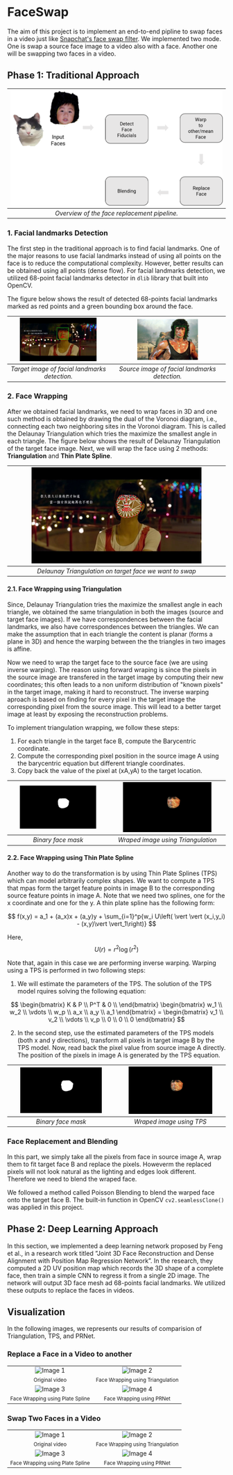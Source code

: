 # FaceSwap
The aim of this project is to implement an end-to-end pipline to swap faces in a video just like [Snapchat's face swap filter](https://www.google.com). We implemented two mode. One is swap a source face image to a video also with a face. Another one will be swapping two faces in a video.

## Phase 1: Traditional Approach
| ![](./Figures/Overview.png)| 
|:--:| 
| *Overview of the face replacement pipeline.* |

### 1. Facial landmarks Detection

The first step in the traditional approach is to find facial landmarks. One of the major reasons to use facial landmarks instead of using all points on the face is to reduce the computational complexity. However, better results can be obtained using all points (dense flow). For facial landmarks detection, we utilized 68-point facial landmarks detector in `dlib` library that built into OpenCV.

The figure below shows the result of detected 68-points facial landmarks marked as red points and a green bounding box around the face.

| <img src="./Figures/FacialLandmarks.jpg" alt="Adjusted Image" style="width:80%;">| <img src="./Figures/FacialLandmarks_src.jpg" alt="Adjusted Image" style="width:55%;">
|:--:|:--:| 
| *Target image of facial landmarks detection.* | *Source image of facial landmarks detection.* |

### 2. Face Wrapping
After we obtained facial landmarks, we need to wrap faces in 3D and one such method is obtained by drawing the dual of the Voronoi diagram, i.e., connecting each two neighboring sites in the Voronoi diagram. This is called the Delaunay Triangulation which tries the maximize the smallest angle in each triangle. The figure below shows the result of Delaunay Triangulation of the target face image. Next, we will wrap the face using 2 methods: **Triangulation** and **Thin Plate Spline**.

| <img src="./Figures/delaunay_tri.jpg" alt="Adjusted Image" style="width:80%;">| 
|:--:| 
| *Delaunay Triangulation on target face we want to swap* | 

#### 2.1. Face Wrapping using Triangulation
Since, Delaunay Triangulation tries the maximize the smallest angle in each triangle, we obtained the same triangulation in both the images (source and target face images). If we have correspondences between the facial landmarks, we also have correspondences between the triangles. We can make the assumption that in each triangle the content is planar (forms a plane in 3D) and hence the warping between the the triangles in two images is affine.

Now we need to wrap the target face to the source face (we are using inverse warping). The reason using forward wraping is since the pixels in the source image are transfered in the target image by computing their new coordinates; this often leads to a non uniform distribution of "known pixels" in the target image, making it hard to reconstruct. The inverse warping aproach is based on finding for every pixel in the target image the corresponding pixel from the source image. This will lead to a better target image at least by exposing the reconstruction problems.

To implement triangulation wrapping, we follow these steps:

1. For each triangle in the target face B, compute the Barycentric coordinate.
2. Compute the corresponding pixel position in the source image A using the barycentric equation but different triangle coordinates.
3. Copy back the value of the pixel at (xA,yA) to the target location.

| <img src="./Figures/Wraped_tri_mask.jpg" alt="Adjusted Image" style="width:80%;">| <img src="./Figures/Wraped_tri.jpg" alt="Adjusted Image" style="width:80%;">
|:--:|:--:| 
| *Binary face mask* | *Wraped image using Triangulation* |

#### 2.2. Face Wrapping using Thin Plate Spline
Another way to do the transformation is by using Thin Plate Splines (TPS) which can model arbitrarily complex shapes. We want to compute a TPS that mpas form the target feature points in image B to the corresponding source feature points in image A. Note that we need two splines, one for the x coordinate and one for the y. A thin plate spline has the following form:

$$
f(x,y) = a_1 + (a_x)x + (a_y)y + \sum_{i=1}^p{w_i U\left( \vert \vert (x_i,y_i) - (x,y)\vert \vert_1\right)}
$$

Here, $$ U(r) = r^2\log (r^2 )$$

Note that, again in this case we are performing inverse warping. Warping using a TPS is performed in two following steps:

1. We will estimate the parameters of the TPS. The solution of the TPS model rquires solving the following equation:

$$
 \begin{bmatrix} K & P \\ P^T & 0 \\ \end{bmatrix} 
  \begin{bmatrix} w_1 \\ w_2 \\ \vdots \\ w_p \\ a_x \\ a_y \\ a_1  \end{bmatrix}  =
  \begin{bmatrix} v_1 \\ v_2 \\ \vdots \\ v_p \\ 0 \\ 0 \\ 0 \end{bmatrix}  
$$

2. In the second step, use the estimated parameters of the TPS models (both x and y directions), transform all pixels in target image B by the TPS model. Now, read back the pixel value from source image A directly. The position of the pixels in image A is generated by the TPS equation.

| <img src="./Figures/Wraped_tps_mask.jpg" alt="Adjusted Image" style="width:80%;">| <img src="./Figures/Wraped_tps.jpg" alt="Adjusted Image" style="width:80%;">
|:--:|:--:| 
| *Binary face mask* | *Wraped image using TPS* |

### Face Replacement and Blending
In this part, we simply take all the pixels from face in source image A, wrap them to fit target face B and replace the pixels. Howeverm the replaced pixels will not look natural as the lighting and edges look different. Therefore we need to blend the wraped face.

We followed a method called Poisson Blending to blend the warped face onto the target face B. The built-in function in OpenCV `cv2.seamlessClone()` was applied in this project.

## Phase 2: Deep Learning Approach
In this section, we implemented a deep learning network proposed by Feng et al., in a research work titled ”Joint 3D Face Reconstruction and Dense Alignment with Position Map Regression Network”. In the research, they computed a 2D UV position map which records the 3D shape of a complete face, then train a simple CNN to regress it from a single 2D image. The network will output 3D face mesh ad 68-points facial landmarks. We utilized these outputs to replace the faces in videos.

## Visualization
In the following images, we represents our results of comparision of Triangulation, TPS, and PRNet.
### Replace a Face in a Video to another
<table>
  <tr>
    <td align="center">
      <img src="./Figures/Test1.gif" alt="Image 1" style="width:80%;;"><br>
      <sub>Original video</sub>
    </td>
    <td align="center">
      <img src="./Figures/Test1-mode1-tri.gif" alt="Image 2" style="width:80%;;"><br>
      <sub>Face Wrapping using Triangulation</sub>
    </td>
  </tr>
  <tr>
    <td align="center">
      <img src="./Figures/Test1-mode1-tps.gif" alt="Image 3" style="width:80%;"><br>
      <sub>Face Wrapping using Plate Spline </sub>
    </td>
    <td align="center">
      <img src="./Figures/Test1-mode1-prnet.gif" alt="Image 4" style="width:80%;"><br>
      <sub>Face Wrapping using PRNet</sub>
    </td>
  </tr>
</table>

### Swap Two Faces in a Video

<table>
  <tr>
    <td align="center">
      <img src="./Figures/Test2.gif" alt="Image 1" style="width:80%;;"><br>
      <sub>Original video</sub>
    </td>
    <td align="center">
      <img src="./Figures/Test2-mode2-tri.gif" alt="Image 2" style="width:80%;;"><br>
      <sub>Face Wrapping using Triangulation</sub>
    </td>
  </tr>
  <tr>
    <td align="center">
      <img src="./Figures/Test2-mode2-tps.gif" alt="Image 3" style="width:80%;"><br>
      <sub>Face Wrapping using Plate Spline </sub>
    </td>
    <td align="center">
      <img src="./Figures/Test2-mode2-prnet.gif" alt="Image 4" style="width:80%;"><br>
      <sub>Face Wrapping using PRNet</sub>
    </td>
  </tr>
</table>
